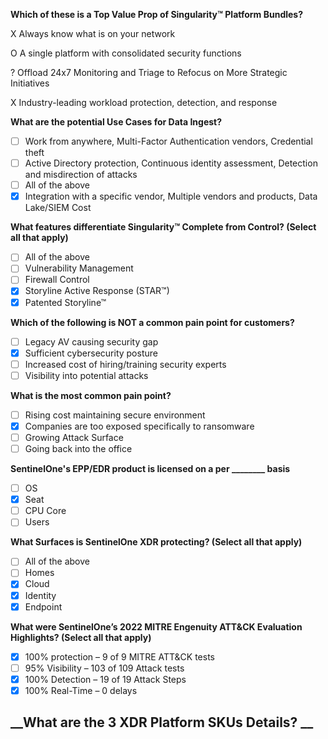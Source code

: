 __Which of these is a Top Value Prop of Singularity™ Platform Bundles?__

X Always know what is on your network

O A single platform with consolidated security functions

? Offload 24x7 Monitoring and Triage to Refocus on More Strategic Initiatives

X Industry-leading workload protection, detection, and response


__What are the potential Use Cases for Data Ingest?__

-  [ ] Work from anywhere, Multi-Factor Authentication vendors, Credential theft 
-  [ ] Active Directory protection, Continuous identity assessment, Detection and misdirection of attacks
-  [ ] All of the above
-  [x] Integration with a specific vendor, Multiple vendors and products, Data Lake/SIEM Cost

__What features differentiate Singularity™ Complete from Control? (Select all that apply)__

- [ ] All of the above
- [ ] Vulnerability Management
- [ ] Firewall Control
- [x] Storyline Active Response (STAR™)
- [x] Patented Storyline™

__Which of the following is NOT a common pain point for customers?__ 

- [ ] Legacy AV causing security gap
- [x] Sufficient cybersecurity posture 
- [ ] Increased cost of hiring/training security experts
- [ ] Visibility into potential attacks

__What is the most common pain point?__

- [ ] Rising cost maintaining secure environment
- [x] Companies are too exposed specifically to ransomware 
- [ ] Growing Attack Surface
- [ ] Going back into the office

__SentinelOne's EPP/EDR product is licensed on a per ________ basis__

- [ ] OS
- [x] Seat 
- [ ] CPU Core
- [ ] Users

__What Surfaces is SentinelOne XDR protecting? (Select all that apply)__

- [ ] All of the above
- [ ] Homes
- [x] Cloud
- [x] Identity 
- [x] Endpoint

__What were SentinelOne’s 2022 MITRE Engenuity ATT&CK Evaluation Highlights? (Select all that apply)__

- [x] 100% protection – 9 of 9 MITRE ATT&CK tests
- [ ] 95% Visibility – 103 of 109 Attack tests
- [x] 100% Detection – 19 of 19 Attack Steps
- [x] 100% Real-Time – 0 delays

__What are the 3 XDR Platform SKUs Details? __
- 
